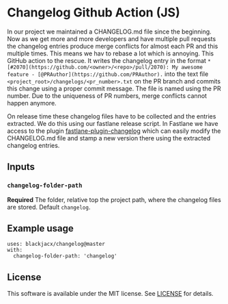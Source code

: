 # Changelog Github Action (JS)

In our project we maintained a CHANGELOG.md file since the beginning. Now as we get more and more developers and have multiple pull requests the changelog entries produce merge conflicts for almost each PR and this multiple times. This means we hav to rebase a lot which is annoying. This GitHub action to the rescue. It writes the changelog entry in the format `* [#2070](https://github.com/<owner>/<repo>/pull/2070): My awesome feature - [@PRAuthor](https://github.com/PRAuthor).` into the text file `<project_root>/changelogs/<pr_number>.txt` on the PR branch and commits this change using a proper commit message. The file is named using the PR number. Due to the uniqueness of PR numbers, merge conflicts cannot happen anymore.

On release time these changelog files have to be collected and the entries extracted. We do this using our fastlane release script. In Fastlane we have access to the plugin [fastlane-plugin-changelog](https://github.com/pajapro/fastlane-plugin-changelog) which can easily modify the CHANGELOG.md file and stamp a new version there using the extracted changelog entries.

## Inputs

### `changelog-folder-path`

**Required** The folder, relative top the project path, where the changelog files are stored. Default `changelog`.

## Example usage

```
uses: blackjacx/changelog@master
with:
  changelog-folder-path: 'changelog'
```

## License

This software is available under the MIT license. See [LICENSE](LICENSE) for details.